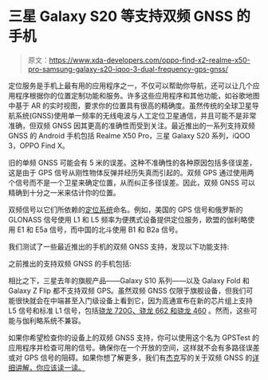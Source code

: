 # 三星 Galaxy S20 等支持双频 GNSS 的手机

> 原文：<https://www.xda-developers.com/oppo-find-x2-realme-x50-pro-samsung-galaxy-s20-iqoo-3-dual-frequency-gps-gnss/>

定位服务是手机上最有用的应用程序之一，不仅可以帮助你导航，还可以让几个应用程序根据你的位置定制功能和服务。许多这些应用程序和其他功能，如谷歌地图中基于 AR 的实时视图，要求你的位置具有很高的精确度。虽然传统的全球卫星导航系统(GNSS)使用单一频率的无线电波与人工定位卫星通信，并且可能不是非常准确，但双频 GNSS 因其更高的准确性而受到关注。最近推出的一系列支持双频 GNSS 的 Android 手机包括 Realme X50 Pro，三星 Galaxy S20 系列，iQOO 3，OPPO Find X。

旧的单频 GNSS 可能会有 5 米的误差。这种不准确性的各种原因包括多径误差，这是由于 GPS 信号从刚性物体反弹并经历失真而引起的。双频 GPS 通过使用两个信号而不是一个卫星来确定位置，从而纠正多径误差。因此，双频 GNSS 可以精确到十分之一米来估计你的位置。

双频信号以它们所依赖的[定位系统](https://www.novatel.com/support/known-solutions/gps-signals-and-related-frequencies/)命名。例如，美国的 GPS 信号和俄罗斯的 GLONASS 信号使用 L1 和 L5 频率为便携式设备提供定位服务，欧盟的伽利略使用 E1 和 E5a 信号，而中国的北斗使用 B1 和 B2a 信号。

我们测试了一些最近推出的手机的双频 GNSS 支持，发现以下功能支持:

之前推出的支持双频 GNSS 的手机包括:

相比之下，三星去年的旗舰产品——Galaxy S10 系列——以及 Galaxy Fold 和 Galaxy Z Flip 都不支持双频 GPS。虽然双频 GNSS 仅限于旗舰设备，但我们可能很快就会在中端甚至入门级设备上看到它，因为高通宣布在新的芯片组上支持 L5 信号和标准 L1 信号，包括[骁龙 720G、骁龙 662 和骁龙 460](https://www.xda-developers.com/qualcomm-snapdragon-720g-662-460-navic/) 。然而，这些可能与伽利略系统不兼容。

如果你希望检查你的设备上的双频 GNSS 支持，你可以使用这个名为 GPSTest 的应用程序并检查可用的信号。确保你在一个开放的空间，这样就不会有多路径误差或对 GPS 信号的阻碍。如果你想了解更多，我们有[杰克](https://www.xda-developers.com/author/jackprice/)写的关于双频 GNSS 的[详细讲解，你应该读一读。](https://www.xda-developers.com/dual-frequency-gnss-important-location-feature-your-phone-probably-missing/)